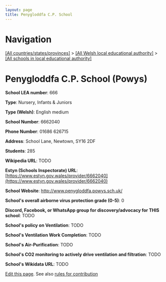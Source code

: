 ```yaml
---
layout: page
title: Penygloddfa C.P. School
---
```

# Navigation

[[All countries/states/provinces]](../../..) > [[All Welsh local educational authority]](../..) > [[All schools in local educational authority]](..)

# Penygloddfa C.P. School (Powys)

**School LEA number**: 666

**Type**: Nursery, Infants & Juniors

**Type (Welsh)**: English medium

**School Number**: 6662040

**Phone Number**: 01686 626715

**Address**: School Lane, Newtown, SY16 2DF

**Students**: 285

**Wikipedia URL**: TODO

**Estyn (Schools Inspectorate) URL**: [https://www.estyn.gov.wales/provider/6662040](https://www.estyn.gov.wales/provider/6662040)

**School Website**: http://www.penygloddfa.powys.sch.uk/

**School's overall airborne virus protection grade (0-5)**: 0

**Discord, Facebook, or WhatsApp group for discovery/advocacy for THIS school**: TODO

**School's policy on Ventilation**: TODO

**School's Ventilation Work Completion**: TODO

**School's Air-Purification**: TODO

**School's CO2 monitoring to actively drive ventilation and filtration**: TODO

**School's Wikidata URL**: TODO




[Edit this page](https://github.com/ventilate-schools/Wales/edit/prif/./Powys/Penygloddfa_C.P._School.md). See also [rules for contribution](../../../contribution-rules/)